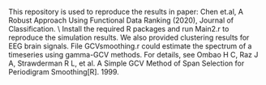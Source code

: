 This repository is used to reproduce the results in paper: Chen et.al, A Robust Approach Using Functional Data Ranking (2020), Journal of Classification. \\
Install the required R packages and run Main2.r to reproduce the simulation results. We also provided clustering results for EEG brain signals.
File GCVsmoothing.r could estimate the spectrum of a timeseries using gamma-GCV methods. For details, see Ombao H C, Raz J A, Strawderman R L, et al. A Simple GCV Method of Span Selection for Periodigram Smoothing[R]. 1999. 
